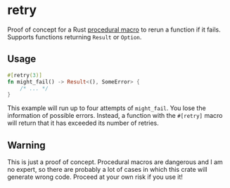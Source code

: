 # retry

Proof of concept for a Rust [procedural macro](https://doc.rust-lang.org/reference/procedural-macros.html) to rerun a function if it fails. 
Supports functions returning `Result` or `Option`.

## Usage

```rust
#[retry(3)]
fn might_fail() -> Result<(), SomeError> {
    /* ... */
}
```

This example will run up to four attempts of `might_fail`. You lose the information of possible errors.
Instead, a function with the `#[retry]` macro will return that it has exceeded its number of retries.

## Warning

This is just a proof of concept. Procedural macros are dangerous and I am no expert, so there are
probably a lot of cases in which this crate will generate wrong code. Proceed at your own risk if
you use it!